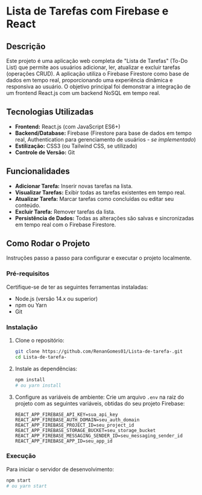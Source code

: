 # Lista de Tarefas com Firebase e React

## Descrição

Este projeto é uma aplicação web completa de "Lista de Tarefas" (To-Do List) que permite aos usuários adicionar, ler, atualizar e excluir tarefas (operações CRUD). A aplicação utiliza o Firebase Firestore como base de dados em tempo real, proporcionando uma experiência dinâmica e responsiva ao usuário. O objetivo principal foi demonstrar a integração de um frontend React.js com um backend NoSQL em tempo real.

## Tecnologias Utilizadas

*   **Frontend:** React.js (com JavaScript ES6+)
*   **Backend/Database:** Firebase (Firestore para base de dados em tempo real, Authentication para gerenciamento de usuários - *se implementado*)
*   **Estilização:** CSS3 (ou Tailwind CSS, se utilizado)
*   **Controle de Versão:** Git

## Funcionalidades

*   **Adicionar Tarefa:** Inserir novas tarefas na lista.
*   **Visualizar Tarefas:** Exibir todas as tarefas existentes em tempo real.
*   **Atualizar Tarefa:** Marcar tarefas como concluídas ou editar seu conteúdo.
*   **Excluir Tarefa:** Remover tarefas da lista.
*   **Persistência de Dados:** Todas as alterações são salvas e sincronizadas em tempo real com o Firebase Firestore.

## Como Rodar o Projeto

Instruções passo a passo para configurar e executar o projeto localmente.

### Pré-requisitos

Certifique-se de ter as seguintes ferramentas instaladas:

*   Node.js (versão 14.x ou superior)
*   npm ou Yarn
*   Git

### Instalação

1.  Clone o repositório:
    ```bash
    git clone https://github.com/RenanGomes01/Lista-de-tarefa-.git
    cd Lista-de-tarefa-
    ```
2.  Instale as dependências:
    ```bash
    npm install
    # ou yarn install
    ```
3.  Configure as variáveis de ambiente:
    Crie um arquivo `.env` na raiz do projeto com as seguintes variáveis, obtidas do seu projeto Firebase:
    ```
    REACT_APP_FIREBASE_API_KEY=sua_api_key
    REACT_APP_FIREBASE_AUTH_DOMAIN=seu_auth_domain
    REACT_APP_FIREBASE_PROJECT_ID=seu_project_id
    REACT_APP_FIREBASE_STORAGE_BUCKET=seu_storage_bucket
    REACT_APP_FIREBASE_MESSAGING_SENDER_ID=seu_messaging_sender_id
    REACT_APP_FIREBASE_APP_ID=seu_app_id
    ```

### Execução

Para iniciar o servidor de desenvolvimento:

```bash
npm start
# ou yarn start
